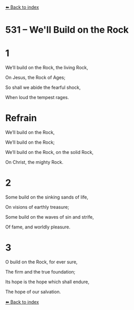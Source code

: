 [⬅️ Back to index](../README.md)

# 531 – We'll Build on the Rock





# 1

We’ll build on the Rock, the living Rock,

On Jesus, the Rock of Ages;

So shall we abide the fearful shock,

When loud the tempest rages.



# Refrain

We’ll build on the Rock,

We’ll build on the Rock;

We’ll build on the Rock, on the solid Rock,

On Christ, the mighty Rock.



# 2

Some build on the sinking sands of life,

On visions of earthly treasure;

Some build on the waves of sin and strife,

Of fame, and worldly pleasure.



# 3

O build on the Rock, for ever sure,

The firm and the true foundation;

Its hope is the hope which shall endure,

The hope of our salvation.

[⬅️ Back to index](../README.md)
